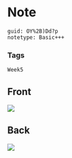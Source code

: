 # Note
```
guid: OY%2B)Dd?p
notetype: Basic+++
```

### Tags
```
Week5
```

## Front
<img src="paste-56bf7fc5766c0112cbd0db523f36bd88f01838d6.jpg">

## Back
<img src="paste-f322c99760eeb9e6636a134e7f447bc2ec1fe939.jpg">
